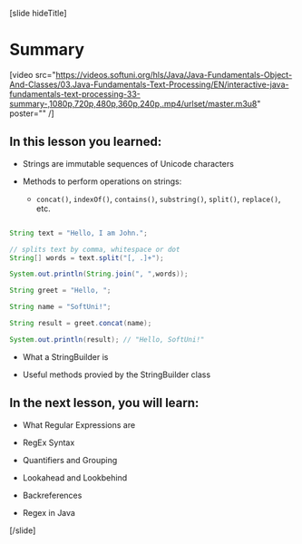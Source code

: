 [slide hideTitle]
# Summary

[video src="https://videos.softuni.org/hls/Java/Java-Fundamentals-Object-And-Classes/03.Java-Fundamentals-Text-Processing/EN/interactive-java-fundamentals-text-processing-33-summary-,1080p,720p,480p,360p,240p,.mp4/urlset/master.m3u8" poster="" /]

## In this lesson you learned:

- Strings are immutable sequences of Unicode characters

- Methods to perform operations on strings:
    - `concat()`, `indexOf()`, `contains()`, `substring()`, `split()`, `replace()`, etc.

```java

String text = "Hello, I am John.";

// splits text by comma, whitespace or dot
String[] words = text.split("[, .]+");

System.out.println(String.join(", ",words));
```

```java
String greet = "Hello, ";

String name = "SoftUni!";

String result = greet.concat(name);

System.out.println(result); // "Hello, SoftUni!"
```

- What a StringBuilder is

- Useful methods provied by the StringBuilder class 

## In the next lesson, you will learn:

- What Regular Expressions are

- RegEx Syntax

- Quantifiers and Grouping

- Lookahead and Lookbehind

- Backreferences

- Regex in Java

[/slide]
